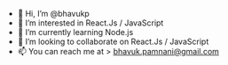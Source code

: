 - 👋 Hi, I’m @bhavukp
- 👀 I’m interested in React.Js / JavaScript
- 🌱 I’m currently learning Node.js
- 💞️ I’m looking to collaborate on React.Js / JavaScript
- 📫 You can reach me at > bhavuk.pamnani@gmail.com

<!---
bhavukp/bhavukp is a ✨ special ✨ repository because its `README.md` (this file) appears on your GitHub profile.
You can click the Preview link to take a look at your changes.
--->
